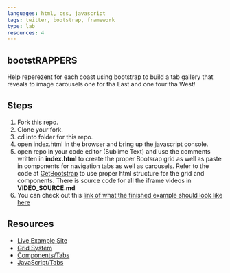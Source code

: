 ```yaml
---
languages: html, css, javascript
tags: twitter, bootstrap, framework
type: lab
resources: 4
---
```


## bootstRAPPERS

Help reperezent for each coast using bootstrap to build a tab gallery that reveals to image carousels one for tha East and one four tha West!

## Steps

1. Fork this repo.
2. Clone your fork.
3. cd into folder for this repo.
4. open index.html in the browser and bring up the javascript console.
5. open repo in your code editor (Sublime Text) and use the comments written in **index.html** to create the proper Bootsrap grid as well as paste in components for navigation tabs as well as carousels. Refer to the code at [GetBootstrap](http://getbootstrap.com) to use proper html structure for the grid and components. There is source code for all the iframe videos in **VIDEO_SOURCE.md**
6. You can check out this [link of what the finished example should look like here](http://learn-co-curriculum.github.io/fe-bootstRAPPERS/)

## Resources
- [Live Example Site](http://learn-co-curriculum.github.io/fe-bootstRAPPERS/)
- [Grid System](http://getbootstrap.com/css/#grid)
- [Components/Tabs](http://getbootstrap.com/components/#nav-tabs)
- [JavaScript/Tabs](http://getbootstrap.com/javascript/#tabs)